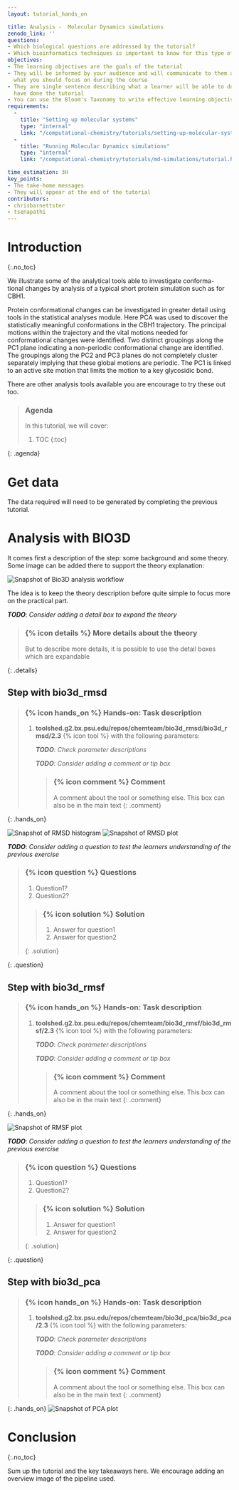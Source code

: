 ```yaml
---
layout: tutorial_hands_on

title: Analysis -  Molecular Dynamics simulations
zenodo_link: ''
questions:
- Which biological questions are addressed by the tutorial?
- Which bioinformatics techniques is important to know for this type of data?
objectives:
- The learning objectives are the goals of the tutorial
- They will be informed by your audience and will communicate to them and to yourself
  what you should focus on during the course
- They are single sentence describing what a learner will be able to do once they
  have done the tutorial
- You can use the Bloom's Taxonomy to write effective learning objectives
requirements:
  -
    title: "Setting up molecular systems"
    type: "internal"
    link: "/computational-chemistry/tutorials/setting-up-molecular-systems/tutorial.html"
  -
    title: "Running Molecular Dynamics simulations"
    type: "internal"
    link: "/computational-chemistry/tutorials/md-simulations/tutorial.html"

time_estimation: 3H
key_points:
- The take-home messages
- They will appear at the end of the tutorial
contributors:
- chrisbarnettster
- tsenapathi
---
```



# Introduction
{:.no_toc}

We illustrate some of the analytical tools able to investigate conforma-
tional changes by analysis of a typical short protein simulation such as
for CBH1.

Protein conformational changes can be investigated in greater detail
using tools in the statistical analyses module. Here PCA was used to
discover the statistically meaningful conformations in the CBH1
trajectory. The principal motions within the trajectory and
the vital motions needed for conformational changes were identified.
Two distinct groupings along the PC1 plane indicating a non-periodic conformational change are identified. The groupings along the PC2 and PC3 planes do not completely cluster separately implying that these global motions are periodic. The PC1 is linked to an active site motion that limits the motion to a key glycosidic bond.

There are other analysis tools available you are encourage to try these out too. 

> ### Agenda
>
> In this tutorial, we will cover:
>
> 1. TOC
> {:toc}
>
{: .agenda}

# Get data

The data required will need to be generated by completing the previous tutorial.

# Analysis with BIO3D

It comes first a description of the step: some background and some theory.
Some image can be added there to support the theory explanation:


![Snapshot of Bio3D analysis workflow](images/Bio3D_workflow.png "A simple BIO3D analysis workflow")


The idea is to keep the theory description before quite simple to focus more on the practical part.

***TODO***: *Consider adding a detail box to expand the theory*

> ### {% icon details %} More details about the theory
>
> But to describe more details, it is possible to use the detail boxes which are expandable
>
{: .details}

## Step with **bio3d_rmsd**

> ### {% icon hands_on %} Hands-on: Task description
>
> 1. **toolshed.g2.bx.psu.edu/repos/chemteam/bio3d_rmsd/bio3d_rmsd/2.3** {% icon tool %} with the following parameters:
>
>    ***TODO***: *Check parameter descriptions*
>
>    ***TODO***: *Consider adding a comment or tip box*
>
>    > ### {% icon comment %} Comment
>    >
>    > A comment about the tool or something else. This box can also be in the main text
>    {: .comment}
>
{: .hands_on}

![Snapshot of RMSD histogram](images/RMSD_Histogram_Plot_34.png "RMSD histogram for a short CBH1 simulation")
![Snapshot of RMSD plot](images/RMSD_plot_33.png "RMSD plot for a short CBH1 simulation")


***TODO***: *Consider adding a question to test the learners understanding of the previous exercise*

> ### {% icon question %} Questions
>
> 1. Question1?
> 2. Question2?
>
> > ### {% icon solution %} Solution
> >
> > 1. Answer for question1
> > 2. Answer for question2
> >
> {: .solution}
>
{: .question}

## Step with **bio3d_rmsf**

> ### {% icon hands_on %} Hands-on: Task description
>
> 1. **toolshed.g2.bx.psu.edu/repos/chemteam/bio3d_rmsf/bio3d_rmsf/2.3** {% icon tool %} with the following parameters:
>
>    ***TODO***: *Check parameter descriptions*
>
>    ***TODO***: *Consider adding a comment or tip box*
>
>    > ### {% icon comment %} Comment
>    >
>    > A comment about the tool or something else. This box can also be in the main text
>    {: .comment}
>
{: .hands_on}

![Snapshot of RMSF plot](images/rmsf_plot_23.png "RMSF plot for a short CBH1 simulation")

***TODO***: *Consider adding a question to test the learners understanding of the previous exercise*

> ### {% icon question %} Questions
>
> 1. Question1?
> 2. Question2?
>
> > ### {% icon solution %} Solution
> >
> > 1. Answer for question1
> > 2. Answer for question2
> >
> {: .solution}
>
{: .question}

## Step with **bio3d_pca**

> ### {% icon hands_on %} Hands-on: Task description
>
> 1. **toolshed.g2.bx.psu.edu/repos/chemteam/bio3d_pca/bio3d_pca/2.3** {% icon tool %} with the following parameters:
>
>    ***TODO***: *Check parameter descriptions*
>
>    ***TODO***: *Consider adding a comment or tip box*
>
>    > ### {% icon comment %} Comment
>    >
>    > A comment about the tool or something else. This box can also be in the main text
>    {: .comment}
>
{: .hands_on}
![Snapshot of PCA plot](images/PCA_plot_46.png "PCA plot for a short CBH1 simulation")


# Conclusion
{:.no_toc}

Sum up the tutorial and the key takeaways here. We encourage adding an overview image of the
pipeline used.
